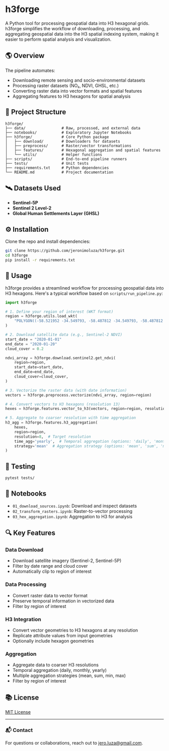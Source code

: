# h3forge

A Python tool for processing geospatial data into H3 hexagonal grids. h3forge simplifies the workflow of downloading, processing, and aggregating geospatial data into the H3 spatial indexing system, making it easier to perform spatial analysis and visualization.

## 🌎 Overview

The pipeline automates:

- Downloading remote sensing and socio-environmental datasets
- Processing raster datasets (NO₂, NDVI, GHSL, etc.)
- Converting raster data into vector formats and spatial features
- Aggregating features to H3 hexagons for spatial analysis

## 📁 Project Structure

```
h3forge/
├── data/                # Raw, processed, and external data
├── notebooks/           # Exploratory Jupyter Notebooks
├── h3forge/             # Core Python package
│   ├── download/        # Downloaders for datasets
│   ├── preprocess/      # Raster/vector transformations
│   ├── features/        # Hexagonal aggregation and spatial features
│   └── utils/           # Helper functions
├── scripts/             # End-to-end pipeline runners
├── tests/               # Unit tests
├── requirements.txt     # Python dependencies
└── README.md            # Project documentation
```

## 🛰️ Datasets Used

- **Sentinel-5P**
- **Sentinel 2 Level-2**
- **Global Human Settlements Layer (GHSL)**

## ⚙️ Installation

Clone the repo and install dependencies:

```bash
git clone https://github.com/jeronimoluza/h3forge.git
cd h3forge
pip install -r requirements.txt
```

## 🚀 Usage

h3forge provides a streamlined workflow for processing geospatial data into H3 hexagons. Here's a typical workflow based on `scripts/run_pipeline.py`:

```python
import h3forge

# 1. Define your region of interest (WKT format)
region = h3forge.utils.load_wkt(
    "POLYGON((-58.521952 -34.549793, -58.487812 -34.549793, -58.487812 -34.568679, -58.521952 -34.568679, -58.521952 -34.549793))"
)

# 2. Download satellite data (e.g., Sentinel-2 NDVI)
start_date = "2020-01-01"
end_date = "2020-01-20"
cloud_cover = 0.2

ndvi_array = h3forge.download.sentinel2.get_ndvi(
    region=region,
    start_date=start_date,
    end_date=end_date,
    cloud_cover=cloud_cover,
)

# 3. Vectorize the raster data (with date information)
vectors = h3forge.preprocess.vectorize(ndvi_array, region=region)

# 4. Convert vectors to H3 hexagons (resolution 13)
hexes = h3forge.features.vector_to_h3(vectors, region=region, resolution=13)

# 5. Aggregate to coarser resolution with time aggregation
h3_agg = h3forge.features.h3_aggregation(
    hexes, 
    region=region, 
    resolution=8,  # Target resolution 
    time_agg='yearly',  # Temporal aggregation (options: 'daily', 'monthly', 'yearly', None)
    strategy='mean'  # Aggregation strategy (options: 'mean', 'sum', 'min', 'max')
)
```
## 🧪 Testing

```bash
pytest tests/
```

## 📖 Notebooks

* `01_download_sources.ipynb`: Download and inspect datasets
* `02_transform_rasters.ipynb`: Raster-to-vector processing
* `03_hex_aggregation.ipynb`: Aggregation to H3 for analysis

## 🔍 Key Features

### Data Download
- Download satellite imagery (Sentinel-2, Sentinel-5P)
- Filter by date range and cloud cover
- Automatically clip to region of interest

### Data Processing
- Convert raster data to vector format
- Preserve temporal information in vectorized data
- Filter by region of interest

### H3 Integration
- Convert vector geometries to H3 hexagons at any resolution
- Replicate attribute values from input geometries
- Optionally include hexagon geometries

### Aggregation
- Aggregate data to coarser H3 resolutions
- Temporal aggregation (daily, monthly, yearly)
- Multiple aggregation strategies (mean, sum, min, max)
- Filter by region of interest

## 📚 License

[MIT License](LICENSE)

---

### 📬 Contact

For questions or collaborations, reach out to [jero.luza@gmail.com](mailto:jero.luza@gmail.com).
